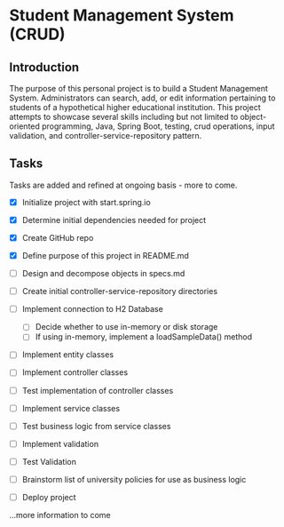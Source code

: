 # Student Management System (CRUD)

## Introduction
The purpose of this personal project is to build a Student Management System. Administrators can search, add, or edit information pertaining to students of a hypothetical higher educational institution. This project attempts to showcase several skills including but not limited to object-oriented programming, Java, Spring Boot, testing, crud operations, input validation, and controller-service-repository pattern.



## Tasks
Tasks are added and refined at ongoing basis - more to come.
- [x] Initialize project with start.spring.io
- [x] Determine initial dependencies needed for project
- [x] Create GitHub repo
- [x] Define purpose of this project in README.md
- [ ] Design and decompose objects in specs.md
- [ ] Create initial controller-service-repository directories
- [ ] Implement connection to H2 Database
  - [ ] Decide whether to use in-memory or disk storage
  - [ ] If using in-memory, implement a loadSampleData() method
- [ ] Implement entity classes
- [ ] Implement controller classes
- [ ] Test implementation of controller classes
- [ ] Implement service classes
- [ ] Test business logic from service classes
- [ ] Implement validation
- [ ] Test Validation
- [ ] Brainstorm list of university policies for use as business logic
- [ ] Deploy project



...more information to come